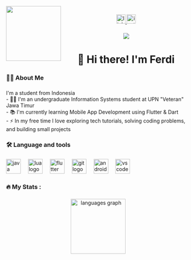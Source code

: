 <img align="left" height="150" src="https://media.giphy.com/media/v1.Y2lkPTc5MGI3NjExeGE4YXg1cGtpbmhvOGd1dnZlNHEyeml3bzRqN3Y0YTN6NWdwNWM4MiZlcD12MV9naWZzX3NlYXJjaCZjdD1n/13HBDT4QSTpveU/giphy.gif"  />

###

<div align="center">
  <a href="https://www.linkedin.com/in/ferdiyanto-tri-setiawan/" target="_blank">
    <img src="https://img.shields.io/static/v1?message=LinkedIn&logo=linkedin&label=&color=0077B5&logoColor=white&labelColor=&style=for-the-badge" height="25" alt="linkedin logo" />
  </a>
  <a href="https://instagram.com/ferditrii/" target="_blank">
    <img src="https://img.shields.io/static/v1?message=Instagram&logo=instagram&label=&color=E4405F&logoColor=white&labelColor=&style=for-the-badge" height="25" alt="instagram logo" />
  </a>
</div>


###

<div align="center">
  <img src="https://visitor-badge.laobi.icu/badge?page_id=ferditri.ferditri&"  />
</div>

###

<h1 align="center">👋 Hi there! I'm Ferdi</h1>

###

<h3 align="left">👩‍💻  About Me</h3>

###

<p align="left">I'm a student from Indonesia<br>- 🧑‍🎓 I'm an undergraduate Information Systems student at UPN "Veteran" Jawa Timur<br>- 📚 I'm currently learning Mobile App Development using Flutter & Dart<br>- ⚡ In my free time I love exploring tech tutorials, solving coding problems, and building small projects</p>

###

<h3 align="left">🛠 Language and tools</h3>

###

<div align="left">
  <img src="https://cdn.jsdelivr.net/gh/devicons/devicon/icons/java/java-original.svg" height="40" alt="java logo"  />
  <img width="12" />
  <img src="https://cdn.jsdelivr.net/gh/devicons/devicon/icons/lua/lua-original.svg" height="40" alt="lua logo"  />
  <img width="12" />
  <img src="https://cdn.jsdelivr.net/gh/devicons/devicon/icons/flutter/flutter-original.svg" height="40" alt="flutter logo"  />
  <img width="12" />
  <img src="https://cdn.jsdelivr.net/gh/devicons/devicon/icons/git/git-original.svg" height="40" alt="git logo"  />
  <img width="12" />
  <img src="https://cdn.jsdelivr.net/gh/devicons/devicon/icons/androidstudio/androidstudio-original.svg" height="40" alt="androidstudio logo"  />
  <img width="12" />
  <img src="https://cdn.jsdelivr.net/gh/devicons/devicon/icons/vscode/vscode-original.svg" height="40" alt="vscode logo"  />
</div>

###

<h3 align="left">🔥   My Stats :</h3>

###

<div align="center">
  <img src="https://github-readme-stats.vercel.app/api/top-langs?username=ferditri&locale=en&hide_title=false&layout=compact&card_width=320&langs_count=5&theme=dracula&hide_border=false&order=2" height="150" alt="languages graph"  />
</div>

###

